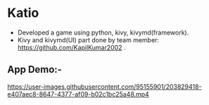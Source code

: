 # Katio

- Developed a game using python, kivy, kivymd(framework).
- Kivy and kivymd(UI) part done by team member: https://github.com/KapilKumar2002 .


## App Demo:-


https://user-images.githubusercontent.com/95155901/203829418-e407aec8-8647-4377-af09-b02c1bc25a48.mp4

